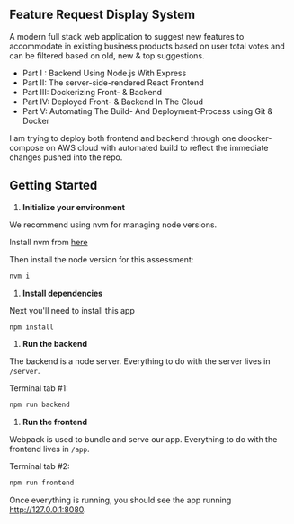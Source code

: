 ## Feature Request Display System

A modern full stack web application to suggest new features to accommodate in existing business products based on user total votes and can be filtered based on old, new & top suggestions.


  - Part I : Backend Using Node.js With Express
  - Part II: The server-side-rendered React Frontend
  - Part III: Dockerizing Front- & Backend
  - Part IV: Deployed Front- & Backend In The Cloud  
  - Part V: Automating The Build- And Deployment-Process using Git & Docker

I am trying to deploy both frontend and backend through one doocker-compose on AWS cloud with automated build to reflect the immediate changes pushed into the repo.

## Getting Started

1. **Initialize your environment**

We recommend using nvm for managing node versions.

Install nvm from [here](https://github.com/creationix/nvm)

Then install the node version for this assessment:

```sh
nvm i
```

1. **Install dependencies**

Next you'll need to install this app

```sh
npm install
```

1. **Run the backend**

The backend is a node server. Everything to do with the server lives in `/server`.

Terminal tab #1:

```sh
npm run backend
```

1. **Run the frontend**

Webpack is used to bundle and serve our app. Everything to do with the frontend lives in `/app`.

Terminal tab #2:

```sh
npm run frontend
```

Once everything is running, you should see the app running http://127.0.0.1:8080.


